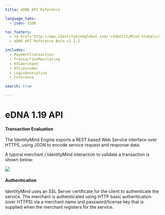 ```yaml
---
title: eDNA API Reference

language_tabs:
  - json: JSON

toc_footers:
  - <a href='http://www.identitymindglobal.com/'>IdentityMind Global</a>
  - eDNA API Reference Beta v1.1.2

includes:	
  - PaymentTransaction
  - TransactionMonitoring
  - KYCmerchant
  - KYCconsumer
  - LoginAnnotation
  - reference

search: true

---
```


# eDNA 1.19 API

#### Transaction Evaluation

The IdentityMind Engine exports a REST based Web Service interface over HTTPS, using JSON to encode service request and response data.

A typical merchant / IdentityMind interaction to validate a transaction is shown below:

![](http://i.imgur.com/v9qj1DP.png)

#### Authentication

IdentityMind uses an SSL Server certificate for the client to authenticate the service.  The merchant is authenticated using HTTP basic authentication (over HTTPS) via a merchant name and password/license key that is supplied when the merchant registers for the service. 

<link rel="icon" href="http://www.identitymindglobal.com/wp-content/uploads/2013/05/Favicon.png" type="image/png">